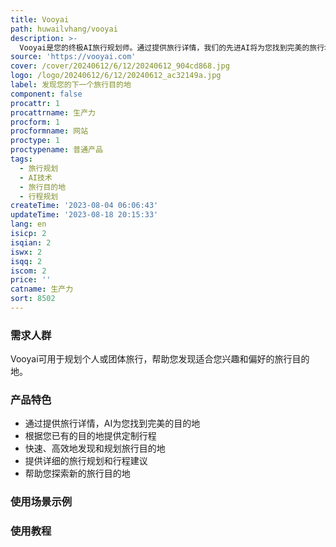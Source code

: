 ```yaml
---
title: Vooyai
path: huwailvhang/vooyai
description: >-
  Vooyai是您的终极AI旅行规划师。通过提供旅行详情，我们的先进AI将为您找到完美的旅行地点，或根据您已经有的目的地提供定制行程。Vooyai利用AI技术，帮助您发现梦想的旅行目的地并计划行程。
source: 'https://vooyai.com'
cover: /cover/20240612/6/12/20240612_904cd868.jpg
logo: /logo/20240612/6/12/20240612_ac32149a.jpg
label: 发现您的下一个旅行目的地
component: false
procattr: 1
procattrname: 生产力
procform: 1
procformname: 网站
proctype: 1
proctypename: 普通产品
tags:
  - 旅行规划
  - AI技术
  - 旅行目的地
  - 行程规划
createTime: '2023-08-04 06:06:43'
updateTime: '2023-08-18 20:15:33'
lang: en
isicp: 2
isqian: 2
iswx: 2
isqq: 2
iscom: 2
price: ''
catname: 生产力
sort: 8502
---
```




### 需求人群
Vooyai可用于规划个人或团体旅行，帮助您发现适合您兴趣和偏好的旅行目的地。

### 产品特色
- 通过提供旅行详情，AI为您找到完美的目的地
- 根据您已有的目的地提供定制行程
- 快速、高效地发现和规划旅行目的地
- 提供详细的旅行规划和行程建议
- 帮助您探索新的旅行目的地

### 使用场景示例


### 使用教程


  
